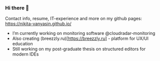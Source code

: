 ### Hi there 👋

Contact info, resume, IT-experience and more on my github pages: https://nikita-vanyasin.github.io/

- I’m currently working on monitoring software @cloudradar-monitoring
- Also creating (breezzly.ru)[https://breezzly.ru] - platform for UX/UI education
- Still working on my post-graduate thesis on structured editors for modern IDEs 

